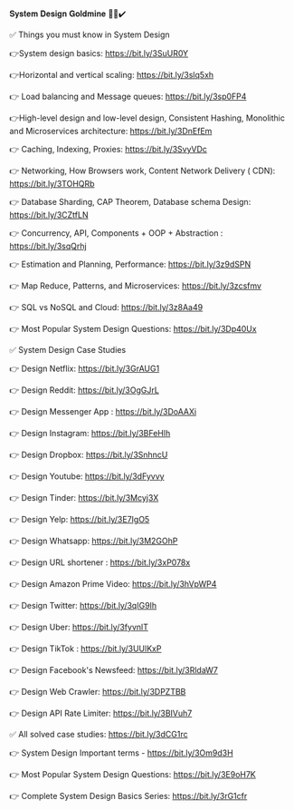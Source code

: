 𝐒𝐲𝐬𝐭𝐞𝐦 𝐃𝐞𝐬𝐢𝐠𝐧 𝐆𝐨𝐥𝐝𝐦𝐢𝐧𝐞 🙌🏻✔️

✅ Things you must know in System Design

👉System design basics: https://bit.ly/3SuUR0Y

👉Horizontal and vertical scaling: https://bit.ly/3slq5xh

👉 Load balancing and Message queues: https://bit.ly/3sp0FP4

👉High-level design and low-level design, Consistent Hashing, Monolithic and Microservices architecture: https://bit.ly/3DnEfEm

👉 Caching, Indexing, Proxies: https://bit.ly/3SvyVDc

👉 Networking, How Browsers work, Content Network Delivery ( CDN): https://bit.ly/3TOHQRb

👉 Database Sharding, CAP Theorem, Database schema Design: https://bit.ly/3CZtfLN

👉 Concurrency, API, Components + OOP + Abstraction : https://bit.ly/3sqQrhj

👉 Estimation and Planning, Performance: https://bit.ly/3z9dSPN

👉 Map Reduce, Patterns, and Microservices: https://bit.ly/3zcsfmv

👉 SQL vs NoSQL and Cloud: https://bit.ly/3z8Aa49

👉 Most Popular System Design Questions: https://bit.ly/3Dp40Ux

✅ System Design Case Studies

👉 Design Netflix: https://bit.ly/3GrAUG1

👉 Design Reddit: https://bit.ly/3OgGJrL

👉 Design Messenger App : https://bit.ly/3DoAAXi

👉 Design Instagram: https://bit.ly/3BFeHlh

👉 Design Dropbox: https://bit.ly/3SnhncU

👉 Design Youtube: https://bit.ly/3dFyvvy

👉 Design Tinder: https://bit.ly/3Mcyj3X

👉 Design Yelp: https://bit.ly/3E7IgO5

👉 Design Whatsapp: https://bit.ly/3M2GOhP

👉 Design URL shortener : https://bit.ly/3xP078x

👉 Design Amazon Prime Video: https://bit.ly/3hVpWP4

👉 Design Twitter: https://bit.ly/3qIG9Ih

👉 Design Uber: https://bit.ly/3fyvnlT

👉 Design TikTok : https://bit.ly/3UUlKxP

👉 Design Facebook's Newsfeed: https://bit.ly/3RldaW7

👉 Design Web Crawler: https://bit.ly/3DPZTBB

👉 Design API Rate Limiter: https://bit.ly/3BIVuh7

✅ All solved case studies: https://bit.ly/3dCG1rc

👉 System Design Important terms - https://bit.ly/3Om9d3H

👉 Most Popular System Design Questions: https://bit.ly/3E9oH7K

👉 Complete System Design Basics Series: https://bit.ly/3rG1cfr
